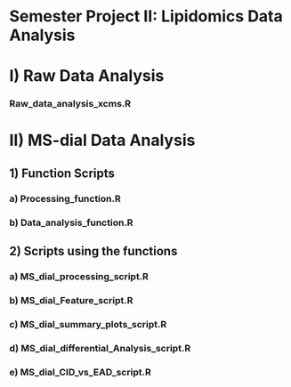 # Semester Project II: Lipidomics Data Analysis


# I) Raw Data Analysis
### Raw_data_analysis_xcms.R
# II) MS-dial Data Analysis
## 1) Function Scripts
### a) Processing_function.R
### b) Data_analysis_function.R

## 2) Scripts using the functions
### a) MS_dial_processing_script.R
### b) MS_dial_Feature_script.R
### c) MS_dial_summary_plots_script.R
### d) MS_dial_differential_Analysis_script.R
### e) MS_dial_CID_vs_EAD_script.R

